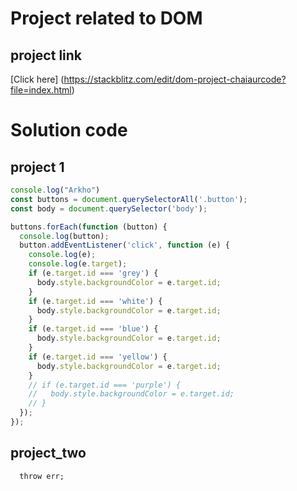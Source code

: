 # Project related to DOM

## project link

[Click here] (https://stackblitz.com/edit/dom-project-chaiaurcode?file=index.html)

# Solution code

## project 1

```javascript
console.log("Arkho")
const buttons = document.querySelectorAll('.button');
const body = document.querySelector('body');

buttons.forEach(function (button) {
  console.log(button);
  button.addEventListener('click', function (e) {
    console.log(e);
    console.log(e.target);
    if (e.target.id === 'grey') {
      body.style.backgroundColor = e.target.id;
    }
    if (e.target.id === 'white') {
      body.style.backgroundColor = e.target.id;
    }
    if (e.target.id === 'blue') {
      body.style.backgroundColor = e.target.id;
    }
    if (e.target.id === 'yellow') {
      body.style.backgroundColor = e.target.id;
    }
    // if (e.target.id === 'purple') {
    //   body.style.backgroundColor = e.target.id;
    // }
  });
});


```

## project_two

```node:internal/modules/cjs/loader:1078
  throw err;


```